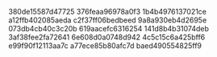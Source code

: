 380de15587d47725
376feaa96978a0f3
1b4b4976137021ce
a12ffb402085aeda
c2f37ff06bedbeed
9a8a930eb4d2695e
073db4cb40c3c20b
619aacefc6316254
141d8b4b31074deb
3af38fee2fa72641
6e608d0a0748d942
4c5c15c6a425bff6
e99f90f12113aa7c
a77ece85b80afc7d
baed490554825ff9
